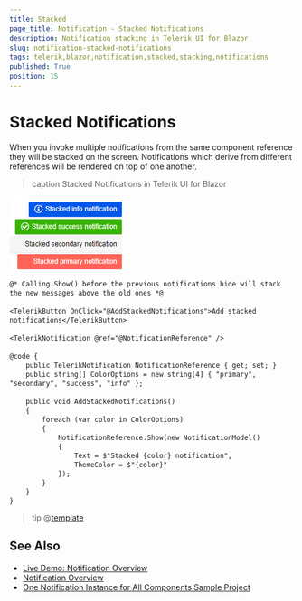 ```yaml
---
title: Stacked
page_title: Notification - Stacked Notifications
description: Notification stacking in Telerik UI for Blazor
slug: notification-stacked-notifications
tags: telerik,blazor,notification,stacked,stacking,notifications
published: True
position: 15
---
```


# Stacked Notifications

When you invoke multiple notifications from the same component reference they will be stacked on the screen. Notifications which derive from different references will be rendered on top of one another.

>caption Stacked Notifications in Telerik UI for Blazor

![stacked notifications](images/notification-stacked-notifications.png)

````RAZOR
@* Calling Show() before the previous notifications hide will stack the new messages above the old ones *@

<TelerikButton OnClick="@AddStackedNotifications">Add stacked notifications</TelerikButton>

<TelerikNotification @ref="@NotificationReference" />

@code {
    public TelerikNotification NotificationReference { get; set; }
    public string[] ColorOptions = new string[4] { "primary", "secondary", "success", "info" };

    public void AddStackedNotifications()
    {
        foreach (var color in ColorOptions)
        {
            NotificationReference.Show(new NotificationModel()
            {
                Text = $"Stacked {color} notification",
                ThemeColor = $"{color}"
            });
        }
    }
}
````

>tip @[template](/_contentTemplates/notification/templates.md#one-instance-per-app-link)

## See Also

  * [Live Demo: Notification Overview](https://demos.telerik.com/blazor-ui/notification/overview)
  * [Notification Overview](slug:notification-overview)
  * [One Notification Instance for All Components Sample Project](https://github.com/telerik/blazor-ui/tree/master/notification/single-instance-per-app)
